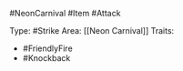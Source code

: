 #NeonCarnival #Item #Attack

Type: #Strike
Area: [[Neon Carnival]]
Traits:
- #FriendlyFire
- #Knockback